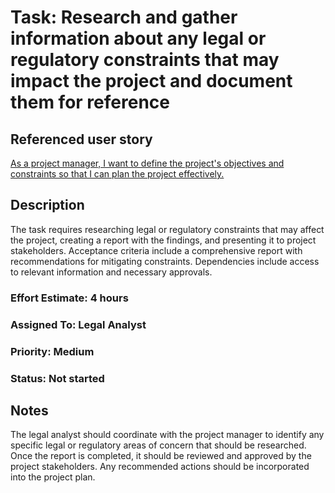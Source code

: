 # Task: Research and gather information about any legal or regulatory constraints that may impact the project and document them for reference

## Referenced user story
[As a project manager, I want to define the project's objectives and constraints so that I can plan the project effectively.](../story_1.md)

## Description
The task requires researching legal or regulatory constraints that may affect the project, creating a report with the findings, and presenting it to project stakeholders. Acceptance criteria include a comprehensive report with recommendations for mitigating constraints. Dependencies include access to relevant information and necessary approvals.

### Effort Estimate: 4 hours

### Assigned To: Legal Analyst

### Priority: Medium

### Status: Not started

## Notes
The legal analyst should coordinate with the project manager to identify any specific legal or regulatory areas of concern that should be researched. Once the report is completed, it should be reviewed and approved by the project stakeholders. Any recommended actions should be incorporated into the project plan.